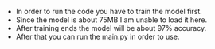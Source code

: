 * In order to run the code you have to train the model first.
* Since the model is about 75MB I am unable to load it here.
* After training ends the model will be about 97% accuracy.
* After that you can run the main.py in order to use.
